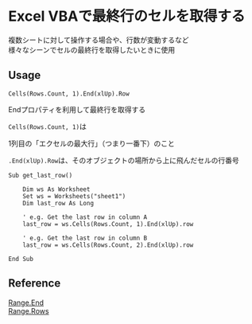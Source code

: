 # Excel VBAで最終行のセルを取得する

複数シートに対して操作する場合や、行数が変動するなど<br>
様々なシーンでセルの最終行を取得したいときに使用

## Usage

`Cells(Rows.Count, 1).End(xlUp).Row`<br>

Endプロパティを利用して最終行を取得する<br>

`Cells(Rows.Count, 1)`は<br>

1列目の「エクセルの最大行」（つまり一番下）のこと<br>

`.End(xlUp).Row`は、そのオブジェクトの場所から上に飛んだセルの行番号

```VBScript
Sub get_last_row()

    Dim ws As Worksheet
    Set ws = Worksheets("sheet1")
    Dim last_row As Long

    ' e.g. Get the last row in column A
    last_row = ws.Cells(Rows.Count, 1).End(xlUp).row

    ' e.g. Get the last row in column B
    last_row = ws.Cells(Rows.Count, 2).End(xlUp).row

End Sub
```

## Reference
[Range.End](https://docs.microsoft.com/en-us/office/vba/api/excel.range.end)<br>
[Range.Rows](https://docs.microsoft.com/en-us/office/vba/api/excel.range.row)
